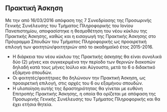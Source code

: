 Πρακτική Άσκηση
---------------

Με την από 16/03/2016 απόφαση της 7 Συνεδρίασης της Προσωρινής Γενικής
Συνέλευσης του Τμήματος Πληροφορικής του Ιονίου Πανεπιστημίου, αποφασίστηκε η
θεσμοθέτηση του νέου κύκλου της Πρακτικής Άσκησης, καθώς και η εισαγωγή της
Πρακτικής Άσκησης στο Πρόγραμμα Σπουδών του Τμήματος Πληροφορικής ως
προαιρετική επιλογή των φοιτητών/φοιτητριών από το ακαδημαϊκό έτος 2015-2016.


* Η διάρκεια του νέου κύκλου της Πρακτικής άσκησης θα είναι συνολικά δύο (2)
μήνες και συγκεκριμένα την περίοδο των θερινών διακοπών δηλαδή κατά τους
μήνες Ιούλιο και Αύγουστο, μετά το 6 ο διδακτικό εξάμηνο σπουδών.
* Οι φοιτητές/φοιτήτριες θα δηλώνουν την Πρακτική Άσκηση, ως προαιρετική
επιλογή, στις αρχές του 6 ου εξαμήνου σπουδών.
* Η υλοποίηση αυτής της δραστηριότητας θα γίνεται με ευθύνη Επιτροπής
Πρακτικής Άσκησης, η οποία θα ορίζεται με απόφαση της Προσωρινής Γενικής
Συνέλευσης του Τμήματος Πληροφορικής και θα έχει ετήσια θητεία.

